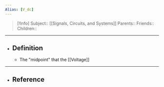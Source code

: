 ```yaml
---
Alias: [V_dc]
---
```

> [!Info]
> Subject:: [[Signals, Circuits, and Systems]]
> Parents:: 
> Friends:: 
> Children:: 
---
- ## Definition
	- The "midpoint" that the [[Voltage]] 
---
- ## Reference
